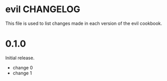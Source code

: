 # evil CHANGELOG

This file is used to list changes made in each version of the evil cookbook.

# 0.1.0

Initial release.

- change 0
- change 1

